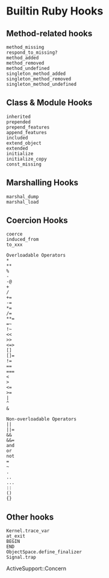 # Builtin Ruby Hooks

## Method-related hooks

```
method_missing
respond_to_missing?
method_added
method_removed
method_undefined
singleton_method_added
singleton_method_removed
singleton_method_undefined
```

## Class & Module Hooks

```
inherited
prepended
prepend_features
append_features
included
extend_object
extended
initialize
initialize_copy
const_missing
```

## Marshalling Hooks

```
marshal_dump
marshal_load
```

## Coercion Hooks

```
coerce
induced_from
to_xxx

Overloadable Operators
*
**
%
-
-@
+
/
+=
-=
*=
/=
**=
=~
!~
<<
>>
<=>
[]
[]=
!=
==
===
<
>
<=
>=
|
^
&

Non-overloadable Operators
||
||=
&&
&&=
and
or
not
=
~
.
..
...
::
()
{}
```

## Other hooks
```
Kernel.trace_var
at_exit
BEGIN
END
ObjectSpace.define_finalizer
Signal.trap
```

ActiveSupport::Concern
